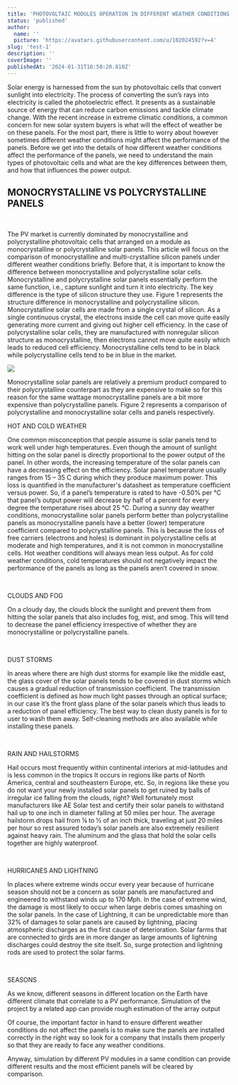 ```yaml
---
title: 'PHOTOVOLTAIC MODULES OPERATION IN DIFFERENT WEATHER CONDITIONS'
status: 'published'
author:
  name: ''
  picture: 'https://avatars.githubusercontent.com/u/102024592?v=4'
slug: 'test-1'
description: ''
coverImage: ''
publishedAt: '2024-01-31T16:50:20.810Z'
---
```


Solar energy is harnessed from the sun by photovoltaic cells that convert sunlight into electricity. The process of converting the sun’s rays into electricity is called the photoelectric effect. It presents as a sustainable source of energy that can reduce carbon emissions and tackle climate change. With the recent increase in extreme climatic conditions, a common concern for new solar system buyers is what will the effect of weather be on these panels. For the most part, there is little to worry about however sometimes different weather conditions might affect the performance of the panels. Before we get into the details of how different weather conditions affect the performance of the panels, we need to understand the main types of photovoltaic cells and what are the key differences between them, and how that influences the power output.

## **MONOCRYSTALLINE VS POLYCRYSTALLINE PANELS**

 

The PV market is currently dominated by monocrystalline and polycrystalline photovoltaic cells that arranged on a module as monocrystalline or polycrystalline solar panels. This article will focus on the comparison of monocrystalline and multi-crystalline silicon panels under different weather conditions briefly. Before that, it is important to know the difference between monocrystalline and polycrystalline solar cells. Monocrystalline and polycrystalline solar panels essentially perform the same function, i.e., capture sunlight and turn it into electricity. The key difference is the type of silicon structure they use. Figure 1 represents the structure difference in monocrystalline and polycrystalline silicon. Monocrystalline solar cells are made from a single crystal of silicon. As a single continuous crystal, the electrons inside the cell can move quite easily generating more current and giving out higher cell efficiency. In the case of polycrystalline solar cells, they are manufactured with nonregular silicon structure as monocrystalline, then electrons cannot move quite easily which leads to reduced cell efficiency. Monocrystalline cells tend to be in black while polycrystalline cells tend to be in blue in the market.

![](/images/blog-05-01-c1Nj.png)

Monocrystalline solar panels are relatively a premium product compared to their polycrystalline counterpart as they are expensive to make so for this reason for the same wattage monocrystalline panels are a bit more expensive than polycrystalline panels. Figure 2 represents a comparison of polycrystalline and monocrystalline solar cells and panels respectively.

HOT AND COLD WEATHER

One common misconception that people assume is solar panels tend to work well under high temperatures. Even though the amount of sunlight hitting on the solar panel is directly proportional to the power output of the panel. In other words, the increasing temperature of the solar panels can have a decreasing effect on the efficiency. Solar panel temperature usually ranges from 15 – 35 C during which they produce maximum power. This loss is quantified in the manufacturer's datasheet as temperature coefficient versus power. So, if a panel’s temperature is rated to have -0.50% per °C that panel’s output power will decrease by half of a percent for every degree the temperature rises about 25 °C. During a sunny day weather conditions, monocrystalline solar panels perform better than polycrystalline panels as monocrystalline panels have a better (lower) temperature coefficient compared to polycrystalline panels. This is because the loss of free carriers (electrons and holes) is dominant in polycrystalline cells at moderate and high temperatures, and it is not common in monocrystalline cells. Hot weather conditions will always mean less output. As for cold weather conditions, cold temperatures should not negatively impact the performance of the panels as long as the panels aren’t covered in snow.

 

CLOUDS AND FOG

On a cloudy day, the clouds block the sunlight and prevent them from hitting the solar panels that also includes fog, mist, and smog. This will tend to decrease the panel efficiency irrespective of whether they are monocrystalline or polycrystalline panels.

 

DUST STORMS

In areas where there are high dust storms for example like the middle east, the glass cover of the solar panels tends to be covered in dust storms which causes a gradual reduction of transmission coefficient. The transmission coefficient is defined as how much light passes through an optical surface; in our case it’s the front glass plane of the solar panels which thus leads to a reduction of panel efficiency. The best way to clean dusty panels is for to user to wash them away. Self-cleaning methods are also available while installing these panels.

 

RAIN AND HAILSTORMS

Hail occurs most frequently within continental interiors at mid-latitudes and is less common in the tropics It occurs in regions like parts of North America, central and southeastern Europe, etc. So, in regions like these you do not want your newly installed solar panels to get ruined by balls of irregular ice falling from the clouds, right? Well fortunately most manufacturers like AE Solar test and certify their solar panels to withstand hail up to one inch in diameter falling at 50 miles per hour. The average hailstorm drops hail from ¼ to ½ of an inch thick, traveling at just 20 miles per hour so rest assured today’s solar panels are also extremely resilient against heavy rain. The aluminum and the glass that hold the solar cells together are highly waterproof.

 

HURRICANES AND LIGHTNING

In places where extreme winds occur every year because of hurricane season should not be a concern as solar panels are manufactured and engineered to withstand winds up to 170 Mph. In the case of extreme wind, the damage is most likely to occur when large debris comes smashing on the solar panels. In the case of Lightning, it can be unpredictable more than 32% of damages to solar panels are caused by lightning, placing atmospheric discharges as the first cause of deterioration. Solar farms that are connected to girds are in more danger as large amounts of lightning discharges could destroy the site itself. So, surge protection and lightning rods are used to protect the solar farms.

 

SEASONS

As we know, different seasons in different location on the Earth have different climate that correlate to a PV performance. Simulation of the project by a related app can provide rough estimation of the array output

Of course, the important factor in hand to ensure different weather conditions do not affect the panels is to make sure the panels are installed correctly in the right way so look for a company that installs them properly so that they are ready to face any weather conditions.

Anyway, simulation by different PV modules in a same condition can provide different results and the most efficient panels will be cleared by comparison.